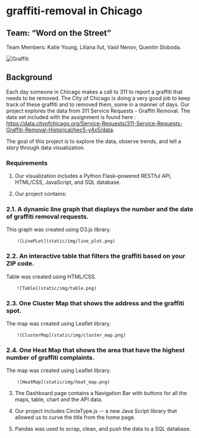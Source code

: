 # graffiti-removal in Chicago
## Team: “Word on the Street”
Team Members: 
    Katie Young,
    Liliana Ilut,
    Vasil Nenov,
    Quentin Sloboda.


![Graffiti](https://media.giphy.com/media/3o6fITIGbYys34HW6s/giphy.gif)

## Background 

  

Each day someone in Chicago makes a call to 311 to report a graffiti that needs to be removed. The City of Chicago is doing a very good job to keep track of these graffiti and to removed them, some in a manner of days. Our project explores the data from 311 Service Requests - Graffiti Removal. The data set included with the assignment is found here : https://data.cityofchicago.org/Service-Requests/311-Service-Requests-Graffiti-Removal-Historical/hec5-y4x5/data. 

The goal of this project is to explore the data, observe trends, and tell a story through data visualization. 

  

### Requirements 

1. Our visualization includes a Python Flask–powered RESTful API, HTML/CSS, JavaScript, and SQL database. 

2. Our project contains: 

  

### 2.1. A dynamic line graph that displays the number and the date of graffiti removal requests. 

This graph was created using D3.js library. 

        ![LinePLot](static/img/line_plot.png) 

  

### 2.2. An interactive table that filters the graffiti based on your ZIP code.  

Table was created using HTML/CSS. 

        ![Table](static/img/table.png) 

  

### 2.3. One Cluster Map that shows the address and the graffiti spot. 

The map was created using Leaflet library. 

        ![ClusterMap](static/img/cluster_map.png) 

  

### 2.4. One Heat Map that shows the area that have the highest number of graffiti complaints.  

The map was created using Leaflet library. 

        ![HeatMap](static/img/heat_map.png) 

         

         

3. The Dashboard page contains a Navigation Bar with buttons for all the maps, table, chart and the API data. 

4. Our project includes CircleType.js -- a new Java Script library that allowed us to curve the title from the home page. 

5. Pandas was used to scrap, clean, and push the data to a SQL database. 

